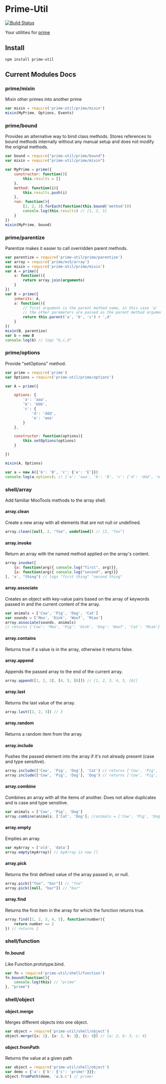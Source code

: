 Prime-Util
==========

[![Build Status](https://secure.travis-ci.org/arian/prime-util.png)](http://travis-ci.org/arian/prime-util)

Your utilities for [prime](https://github.com/mootools/prime)

## Install

    npm install prime-util

## Current Modules Docs

### prime/mixin

Mixin other primes into another prime

```js
var mixin = require('prime-util/prime/mixin')
mixin(MyPrime, Options, Events)
```

### prime/bound

Provides an alternative way to bind class methods. Stores references to bound
methods internally without any manual setup and does not modify the original
methods.

```js
var bound = require("prime-util/prime/bound")
var mixin = require("prime-util/prime/mixin")

var MyPrime = prime({
    constructor: function(){
        this.results = []
    },
    method: function(i){
        this.results.push(i)
    },
    run: function(){
        [1, 2, 3].forEach(function(this.bound('method')))
        console.log(this.results) // [1, 2, 3]
    }
})
mixin(MyPrime, bound)
```

### prime/parentize

Parentize makes it easier to call overridden parent methods.

```js
var parentize = require('prime-util/prime/parentize')
var array = require('prime/es5/array')
var mixin = require('prime-util/prime/mixin')
var A = prime({
    a: function(){
        return array.join(arguments)
    }
})
var B = prime({
    inherits: A,
    a: function(){
        // first argument is the parent method name, in this case 'a'
        // the other parameters are passed as the parent method arguments
        return this.parent('a', 'b', 'c') + ',d'
    }
})
mixin(B, parentize)
var b = new B
console.log(b) // logs "b,c,d"
```

### prime/options

Provide "setOptions" method.

```js
var prime = require('prime')
var Options = require('prime-util/prime/options')

var A = prime({

    options: {
        'a': 'aaa',
        'b': 'bbb',
        'c': {
            'd': 'ddd',
            'e': 'eee'
        }
    },

    constructor: function(options){
        this.setOptions(options)
    }

})

mixin(A, Options)

var a = new A({'b': 'B', 'c': {'e': 'E'}})
console.log(a.options); // {'a': 'aaa', 'b': 'B', 'c': {'d': 'ddd', 'e': 'E'}}
```

### shell/array

Add familiar MooTools methods to the array shell.

#### array.clean

Create a new array with all elements that are not null or undefined.

```js
array.clean([null, 2, "foo", undefined]) // [2, "foo"]
```

#### array.invoke

Return an array with the named method applied on the array's content.

```js
array.invoke([
    {a: function(arg){ console.log("first", arg)}},
    {a: function(arg){ console.log("second", arg)}}
], 'a', "thing") // logs "first thing" "second thing"
```

#### array.associate

Creates an object with key-value pairs based on the array of keywords passed in
and the current content of the array.

```js
var animals = ['Cow', 'Pig', 'Dog', 'Cat']
var sounds = ['Moo', 'Oink', 'Woof', 'Miao']
array.associate(sounds, animals)
// returns {'Cow': 'Moo', 'Pig': 'Oink', 'Dog': 'Woof', 'Cat': 'Miao'}
```

#### array.contains

Returns true if a value is in the array, otherwise it returns false.

#### array.append

Appends the passed array to the end of the current array.

```js
array.append([1, 2, 3], [4, 5, [6]]) // [1, 2, 3, 4, 5, [6]]
```

#### array.last

Returns the last value of the array.

```js
array.last([1, 2, 3]) // 3
```

#### array.random

Returns a random item from the array.

#### array.include

Pushes the passed element into the array if it's not already present (case and
type sensitive).

```js
array.include(['Cow', 'Pig', 'Dog'], 'Cat') // returns ['Cow', 'Pig', 'Dog', 'Cat']
array.include(['Cow', 'Pig', 'Dog'], 'Dog') // returns ['Cow', 'Pig', 'Dog']
```
#### array.combine

Combines an array with all the items of another. Does not allow duplicates and
is case and type sensitive.

```js
var animals = ['Cow', 'Pig', 'Dog']
array.combine(animals, ['Cat', 'Dog']; //animals = ['Cow', 'Pig', 'Dog', 'Cat']
```

#### array.empty

Empties an array.

```js
var myArray = ['old', 'data']
array.empty(myArray)) // myArray is now []
```

#### array.pick

Returns the first defined value of the array passed in, or null.

```js
array.pick(["foo", "bar"]) // "foo"
array.pick([null, "bar"]) // "bar"
```

#### array.find

Returns the first item in the array for which the function returns true.

```js
array.find([1, 2, 3, 4, 5], function(number){
    return number == 2
}) // returns 2
```

### shell/function

#### fn.bound

Like Function.prototype.bind.

```js
var fn = require('prime-util/shell/function')
fn.bound(function(){
    console.log(this) // "prime"
}, "prime")
```

### shell/object

#### object.merge

Merges different objects into one object.

```js
var object = require('prime-util/shell/object')
object.merge({a: 1}, {a: 2, b: 3}, {c: 4}) // {a: 2, b: 3, c: 4}
```
#### object.fromPath

Returns the value at a given path

```js
var object = require('prime-util/shell/object')
var demo = {'a': {'b': {'c': 'prime!'}}};
object.fromPath(demo, 'a.b.c') // prime!
```
